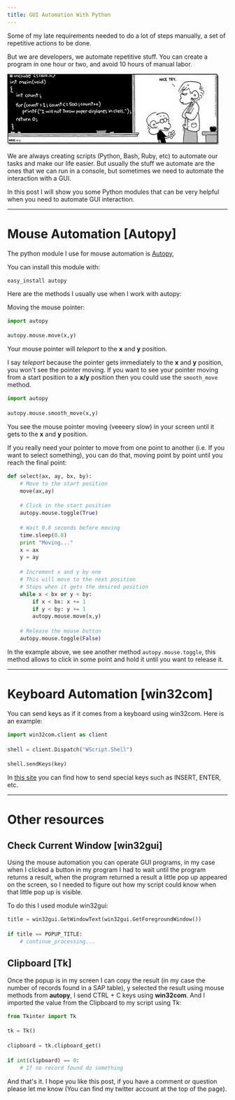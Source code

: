 ```yaml
---
title: GUI Automation With Python
---
```


Some of my late requirements needed to do a lot of steps manually, a set of
repetitive actions to be done. 

But we are developers, we automate repetitive stuff. You can create a program
in one hour or two, and avoid 10 hours of manual labor. 

![](/images/comic.jpg)

We are always creating scripts (Python, Bash, Ruby, etc) to automate our tasks
and make our life easier. But usually the stuff we automate are the ones that
we can run in a console, but sometimes we need to automate the interaction with
a GUI.

In this post I will show you some Python modules that can be very helpful when
you need to automate GUI interaction.

-------------------------------------------------------------

Mouse Automation [Autopy]
=========================

The python module I use for mouse automation is [Autopy](https://github.com/msanders/autopy/), 

You can install this module with:

```
easy_install autopy
```

Here are the methods I usually use when I work with autopy:

Moving the mouse pointer:

```python
import autopy

autopy.mouse.move(x,y)
```

Your mouse pointer will _teleport_ to the **x** and **y** position.

I say _teleport_ because the pointer gets immediately to the **x** and **y** position,
you won't see the pointer moving. If you want to see your pointer moving from
a start position to a **x/y** position then you could use the `smooth_move` method.

```python
import autopy 

autopy.mouse.smooth_move(x,y)
```

You see the mouse pointer moving (veeeery slow) in your screen until it gets to
the **x** and **y** position.

If you really need your pointer to move from one point to another (i.e. If you
want to select something), you can do that, moving point by point until you
reach the final point:

```python
def select(ax, ay, bx, by):
    # Move to the start position
    move(ax,ay)

    # Click in the start position 
    autopy.mouse.toggle(True)

    # Wait 0.8 seconds before moving 
    time.sleep(0.8)
    print "Moving..."
    x = ax 
    y = ay 

    # Increment x and y by one
    # This will move to the next position 
    # Stops when it gets the desired position 
    while x < bx or y < by: 
        if x < bx: x += 1 
        if y < by: y += 1
        autopy.mouse.move(x,y)

    # Release the mouse button
    autopy.mouse.toggle(False)
```

In the example above, we see another method `autopy.mouse.toggle`, this method
allows to click in some point and hold it until you want to release it.

-------------------------------------------------------------

Keyboard Automation [win32com]
==============================

You can send keys as if it comes from a keyboard using win32com. Here is an
example:

```python 
import win32com.client as client

shell = client.Dispatch("WScript.Shell")

shell.sendKeys(key)
```

In [this site](http://ss64.com/vb/sendkeys.html) you can find how to send
special keys such as INSERT, ENTER, etc.

-------------------------------------------------------------

Other resources
===============

Check Current Window [win32gui] 
--------------------------------

Using the mouse automation you can operate GUI programs, in my case when
I clicked a button in my program I had to wait until the program returns
a result, when the program returned a result a little pop up appeared on the
screen, so I needed to figure out how my script could know when that little pop
up is visible.

To do this I used module win32gui:

```python
title = win32gui.GetWindowText(win32gui.GetForegroundWindow())

if title == POPUP_TITLE:
    # continue_processing...
```

Clipboard [Tk]
--------------

Once the popup is in my screen I can copy the result (in my case the number of
records found in a SAP table), y selected the result using mouse methods from
**autopy**, I send CTRL + C keys using **win32com**. And I imported the value
from the Clipboard to my script using Tk:

```python
from Tkinter import Tk

tk = Tk()

clipboard = tk.clipboard_get()

if int(clipboard) == 0:
    # If no record found do something
```

And that's it. I hope you like this post, if you have a comment or question
please let me know (You can find my twitter account at the top of the page). 


